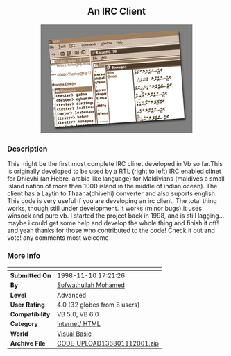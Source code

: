 ﻿<div align="center">

## An IRC Client

<img src="PIC2001111714274181.jpg">
</div>

### Description

This might be the first most complete IRC clinet developed in Vb so far.This is originally developed to be used by a RTL (right to left) IRC enabled clinet for Dhievhi (an Hebre, arabic like language) for Maldivians (maldives a small island nation of more then 1000 island in the middle of indian ocean). The client has a Laytin to Thaana(dhivehi) converter and also suports english. This code is very useful if you are developing an irc client. The total thing works, though still under development. it works (minor bugs).it uses winsock and pure vb. I started the project back in 1998, and is still lagging... maybe i could get some help and develop the whole thing and finish it off! and yeah thanks for those who contributed to the code! Check it out and vote! any comments most welcome
 
### More Info
 


<span>             |<span>
---                |---
**Submitted On**   |1998-11-10 17:21:26
**By**             |[Sofwathullah Mohamed](https://github.com/Planet-Source-Code/PSCIndex/blob/master/ByAuthor/sofwathullah-mohamed.md)
**Level**          |Advanced
**User Rating**    |4.0 (32 globes from 8 users)
**Compatibility**  |VB 5\.0, VB 6\.0
**Category**       |[Internet/ HTML](https://github.com/Planet-Source-Code/PSCIndex/blob/master/ByCategory/internet-html__1-34.md)
**World**          |[Visual Basic](https://github.com/Planet-Source-Code/PSCIndex/blob/master/ByWorld/visual-basic.md)
**Archive File**   |[CODE\_UPLOAD136801112001\.zip](https://github.com/Planet-Source-Code/sofwathullah-mohamed-an-irc-client__1-14339/archive/master.zip)








